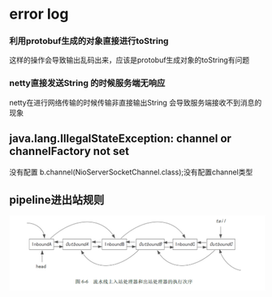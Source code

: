 # error log
### 利用protobuf生成的对象直接进行toString     
 这样的操作会导致输出乱码出来，应该是protobuf生成对象的toString有问题
### netty直接发送String 的时候服务端无响应
 netty在进行网络传输的时候传输非直接输出String 会导致服务端接收不到消息的现象
##  java.lang.IllegalStateException: channel or channelFactory not set
没有配置 b.channel(NioServerSocketChannel.class);没有配置channel类型

 
 
 ## pipeline进出站规则
 ![netty_pipeline](./img/netty_pipeline.png) 
